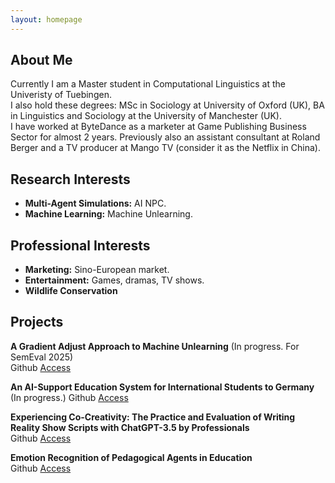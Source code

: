 ```yaml
---
layout: homepage
---
```


## About Me

Currently I am a Master student in Computational Linguistics at the Univeristy of Tuebingen. <br>
I also hold these degrees: MSc in Sociology at University of Oxford (UK), BA in Linguistics and Sociology at the University of Manchester (UK). <br>
I have worked at ByteDance as a marketer at Game Publishing Business Sector for almost 2 years. Previously also an assistant consultant at Roland Berger and a TV producer at Mango TV (consider it as the Netflix in China).

## Research Interests

- **Multi-Agent Simulations:** AI NPC.
- **Machine Learning:** Machine Unlearning.

## Professional Interests

- **Marketing:** Sino-European market.
- **Entertainment:** Games, dramas, TV shows.
- **Wildlife Conservation**

## Projects

**A Gradient Adjust Approach to Machine Unlearning** (In progress. For SemEval 2025)  
Github [Access](https://github.com/cicl-iscl/Machine_Unlearning) 

**An AI-Support Education System for International Students to Germany**   (In progress.)
Github [Access](https://github.com/devychen/Course_AIEd_System)

**Experiencing Co-Creativity: The Practice and Evaluation of Writing Reality Show Scripts with ChatGPT-3.5 by Professionals**  
Github [Access](https://github.com/devychen/Course_LLM_Implications)

**Emotion Recognition of Pedagogical Agents in Education**  
Github [Access](https://github.com/devychen/Course_Pedagogical_Agents)

<!-- 
{% include_relative _includes/publications.md %}

{% include_relative _includes/services.md %} -->
